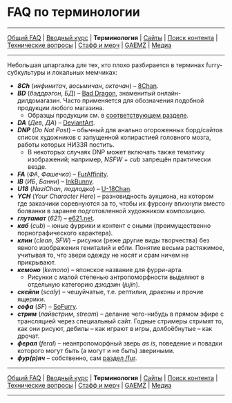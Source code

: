 # FAQ по терминологии

---

[Общий FAQ](faq.md) | [Вводный курс](intro.md) | **Терминология** | [Сайты](sites.md) | [Поиск контента](content.md) | [Технические вопросы](tech.md) | [Стафф и мерч](stuff.md) | [GAEMZ](gaemz.md) | [Медиа](media.md) 

---

Небольшая шпаргалка для тех, кто плохо разбирается в терминах furry-субкультуры и локальных мемчиках:

* **_8Ch_** (*инфинитач*, *восьмичан*, *окточан*) – [8Chan](https://8ch.net/fur).
* **_BD_** (*бэддрэгон*, *БД*) – [Bad Dragon](https://bad-dragon.com), знаменитый онлайн-дилдомагазин. Часто применяется для обозначения подобной продукции любого магазина.
  * Образцы продукции см. в [соответствующем разделе](intro.md#мистер-хайд).
* **_DA_** (*Дев*, *ДА*) – [DeviantArt](https://www.deviantart.com/).
* **_DNP_** (*Do Not Post*) – обычный для анально огороженных борд/сайтов список художников с запущенной копирастией головного мозга, работы которых НИЗЗЯ постить.
  * В некоторых случаях DNP может включать также тематику изображений; например, *NSFW* + *cub* запрещён практически везде.
* **_FA_** (*ФА*, *Фашечка*) – [FurAffinity](https://furaffinity.net).
* **_IB_** (*ИБ*, *Банни*) – [InkBunny](https://inkbunny.com).
* **_U18_** (*NaziChan*, *подлодка*) – [U-18Chan](https://u18chan.com).
* **_YCH_** (*Your Character Here*) – разновидность аукциона, на котором где заказчики соревнуются за то, чтобы их фурсону впихнули вместо болванки в заранее подготовленной художником композицию.
* **_глутамат_** (*621*) – [e621.net](https://e621.net).
* **_каб_** (*cub*) – юные фуррики и контент с оными (преимущественно порнографического характера).
* **_клин_** (*clean*, *SFW*) – рисунки (реже другие виды творчества) без явного изображения гениталий и ебли. Понятие весьма растяжимое, учитывая то, что звери одежду не носят и срам ничем не прикрывают.
* **_кемоно_** (*kemono*) – японское название для фурри-арта.
  * Рисунки с малой степенью антропоморфности выделяют в отдельную категорию *дзюдзин* (*jujin*).
* **_скейли_** (*scaly*) – чешуйчатые, т.е. рептилии, драконы и прочие ящерики.
* **_софа_** (*SF*) – [SoFurry](https://sofurry.com).
* **_стрим_** (*лайвстрим*, *stream*) – делание чего-нибудь в прямом эфире с трансляцией через специальный сайт. Годные стримеры стримят то, как они рисуют, дебилы – как играют в игры, долбоёбнутые – как дрочат.
* **_ферал_** (*feral*) – неантропоморфный зверь *as is*, поведение и повадки которого могут быть (а могут и не быть) звериными. 
* **_фур(р)яч_** – собственно, сам [раздел /fur](https://2ch.hk/fur).

---

[Общий FAQ](faq.md) | [Вводный курс](intro.md) | **Терминология** | [Сайты](sites.md) | [Поиск контента](content.md) | [Технические вопросы](tech.md) | [Стафф и мерч](stuff.md) | [GAEMZ](gaemz.md) | [Медиа](media.md) 

---
